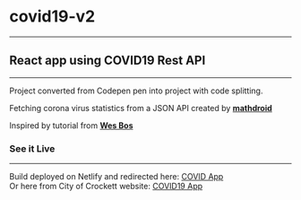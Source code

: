 # covid19-v2
---
## React app using COVID19 Rest API
---
Project converted from Codepen pen into project with code splitting.

Fetching corona virus statistics from a JSON API created by **[mathdroid](https://github.com/mathdroid/covid-19-api)**

Inspired by tutorial from **[Wes Bos](https://github.com/wesbos)**

### See it Live
---
Build deployed on Netlify and redirected here: [COVID App](https://covid19-v2.drcberry.com)  
Or here from City of Crockett website: [COVID19 App](https://app.crocketttexas.org)
